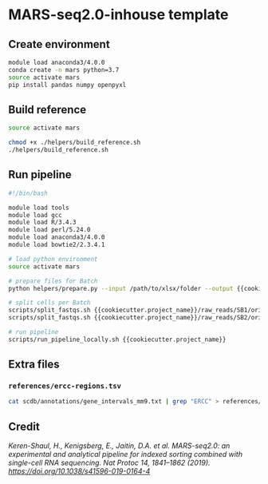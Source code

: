 # MARS-seq2.0-inhouse template

## Create environment

```bash
module load anaconda3/4.0.0
conda create -n mars python=3.7
source activate mars
pip install pandas numpy openpyxl
```

## Build reference

```bash
source activate mars

chmod +x ./helpers/build_reference.sh
./helpers/build_reference.sh
```

## Run pipeline

```bash
#!/bin/bash

module load tools
module load gcc
module load R/3.4.3
module load perl/5.24.0
module load anaconda3/4.0.0
module load bowtie2/2.3.4.1

# load python environment
source activate mars

# prepare files for Batch
python helpers/prepare.py --input /path/to/xlsx/folder --output {{cookiecutter.project_name}}

# split cells per Batch
scripts/split_fastqs.sh {{cookiecutter.project_name}}/raw_reads/SB1/orig_files/ {{cookiecutter.project_name}}/raw_reads/SB1/ 4000000
scripts/split_fastqs.sh {{cookiecutter.project_name}}/raw_reads/SB2/orig_files/ {{cookiecutter.project_name}}/raw_reads/SB2/ 4000000

# run pipeline
scripts/run_pipeline_locally.sh {{cookiecutter.project_name}}
```

## Extra files

### `references/ercc-regions.tsv`

```bash
cat scdb/annotations/gene_intervals_mm9.txt | grep "ERCC" > references/ercc_regions.tsv
```

## Credit

_Keren-Shaul, H., Kenigsberg, E., Jaitin, D.A. et al. MARS-seq2.0: an experimental and analytical pipeline for indexed sorting combined with single-cell RNA sequencing. Nat Protoc 14, 1841–1862 (2019). https://doi.org/10.1038/s41596-019-0164-4_
